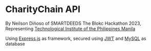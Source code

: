# CharityChain API
 By Neilson Diñoso of SMARTDEEDS The Blokc Hackathon 2023,
       Representing [Technological Institute of the Philippines Manila](https://www.tip.edu.ph/)


Using [Express.js](https://expressjs.com/) as framework, secured using [JWT](https://jwt.io/) and [MySQL](https://www.mysql.com/) as database
